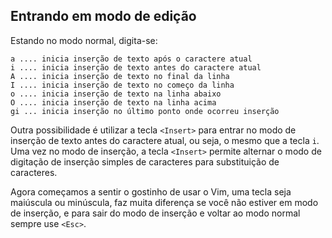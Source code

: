 Entrando em modo de edição
--------------------------

Estando no modo normal, digita-se:
```
a .... inicia inserção de texto após o caractere atual
i .... inicia inserção de texto antes do caractere atual
A .... inicia inserção de texto no final da linha
I .... inicia inserção de texto no começo da linha
o .... inicia inserção de texto na linha abaixo
O .... inicia inserção de texto na linha acima
gi ... inicia inserção no último ponto onde ocorreu inserção
```

Outra possibilidade é utilizar a tecla `<Insert>` para entrar no modo de
inserção de texto antes do caractere atual, ou seja, o mesmo que a tecla
`i`. Uma vez no modo de inserção, a tecla `<Insert>` permite alternar o
modo de digitação de inserção simples de caracteres para substituição
de caracteres.

Agora começamos a sentir o gostinho de usar o Vim, uma tecla seja
maiúscula ou minúscula, faz muita diferença se você não estiver em modo
de inserção, e para sair do modo de inserção e voltar ao modo normal
sempre use `<Esc>`.


